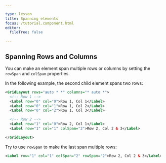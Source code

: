 ```yaml
---

type: lesson  
title: Spanning elements
focus: /tutorial.component.html
editor:
  fileTree: false

---
```


## Spanning Rows and Columns

You can make an element span multiple rows or columns by setting the `rowSpan` and `colSpan` properties. 

In the following example, the second child element spans two rows:

```xml
<GridLayout rows="auto * *" columns="* auto *">
  <!-- Row 1 -->
  <Label row="0" col="0">Row 1, Col 1</Label>
  <Label row="0" col="1">Row 1, Col 2</Label>
  <Label row="0" col="2">Row 1, Col 3</Label>

  <!-- Row 2 -->
  <Label row="1" col="0">Row 2, Col 1</Label>
  <Label row="1" col="1" colSpan="2">Row 2, Col 2 & 3</Label>

</GridLayout>
```

Try to use `rowSpan` to make the last span multiple rows:

```xml
<Label row="1" col="1" colSpan="2" rowSpan="2">Row 2, Col 2 & 3</Label>
```